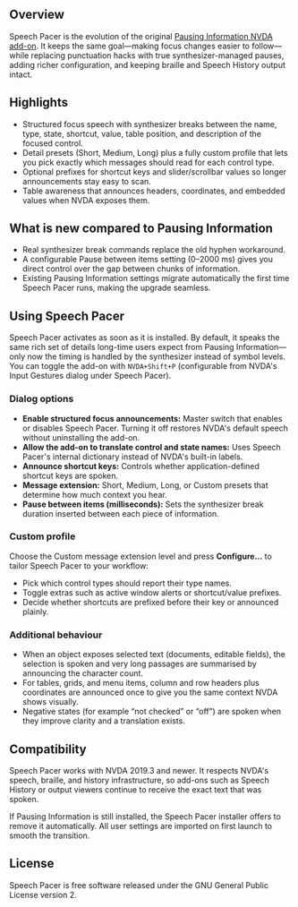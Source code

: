 ## Overview
Speech Pacer is the evolution of the original [Pausing Information NVDA add-on](https://github.com/wendrillaksenow/pausingInformation). It keeps the same goal—making focus changes easier to follow—while replacing punctuation hacks with true synthesizer-managed pauses, adding richer configuration, and keeping braille and Speech History output intact. 

## Highlights
- Structured focus speech with synthesizer breaks between the name, type, state, shortcut, value, table position, and description of the focused control.
- Detail presets (Short, Medium, Long) plus a fully custom profile that lets you pick exactly which messages should read for each control type.
- Optional prefixes for shortcut keys and slider/scrollbar values so longer announcements stay easy to scan.
- Table awareness that announces headers, coordinates, and embedded values when NVDA exposes them.

## What is new compared to Pausing Information
- Real synthesizer break commands replace the old hyphen workaround.
- A configurable Pause between items setting (0–2000 ms) gives you direct control over the gap between chunks of information.
- Existing Pausing Information settings migrate automatically the first time Speech Pacer runs, making the upgrade seamless.

## Using Speech Pacer
Speech Pacer activates as soon as it is installed. By default, it speaks the same rich set of details long-time users expect from Pausing Information—only now the timing is handled by the synthesizer instead of symbol levels. You can toggle the add-on with `NVDA+Shift+P` (configurable from NVDA's Input Gestures dialog under Speech Pacer).

### Dialog options
- **Enable structured focus announcements:** Master switch that enables or disables Speech Pacer. Turning it off restores NVDA's default speech without uninstalling the add-on.
- **Allow the add-on to translate control and state names:** Uses Speech Pacer's internal dictionary instead of NVDA's built-in labels.
- **Announce shortcut keys:** Controls whether application-defined shortcut keys are spoken.
- **Message extension:** Short, Medium, Long, or Custom presets that determine how much context you hear.
- **Pause between items (milliseconds):** Sets the synthesizer break duration inserted between each piece of information.

### Custom profile
Choose the Custom message extension level and press **Configure…** to tailor Speech Pacer to your workflow:
- Pick which control types should report their type names.
- Toggle extras such as active window alerts or shortcut/value prefixes.
- Decide whether shortcuts are prefixed before their key or announced plainly.

### Additional behaviour
- When an object exposes selected text (documents, editable fields), the selection is spoken and very long passages are summarised by announcing the character count.
- For tables, grids, and menu items, column and row headers plus coordinates are announced once to give you the same context NVDA shows visually.
- Negative states (for example “not checked” or “off”) are spoken when they improve clarity and a translation exists.

## Compatibility
Speech Pacer works with NVDA 2019.3 and newer. It respects NVDA's speech, braille, and history infrastructure, so add-ons such as Speech History or output viewers continue to receive the exact text that was spoken.

If Pausing Information is still installed, the Speech Pacer installer offers to remove it automatically. All user settings are imported on first launch to smooth the transition.

## License
Speech Pacer is free software released under the GNU General Public License version 2.
